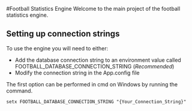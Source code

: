 ﻿#Football Statistics Engine
Welcome to the main project of the football statistics engine.

## Setting up connection strings
To use the engine you will need to either:
* Add the database connection string to an environment value called FOOTBALL_DATABASE_CONNECTION_STRING (*Recommended*)
* Modify the connection string in the App.config file


The first option can be performed in cmd on Windows by running the command.
```
setx FOOTBALL_DATABASE_CONNECTION_STRING "{Your_Connection_String}"
```
